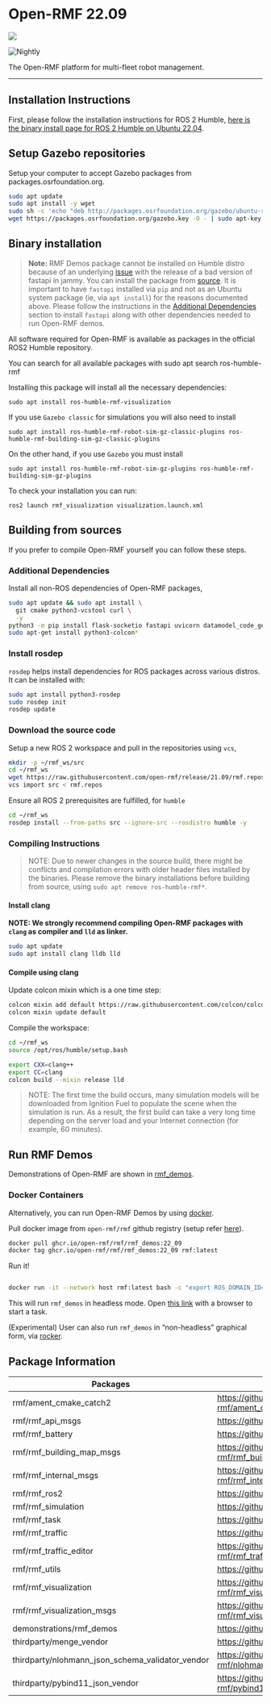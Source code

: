 # Open-RMF 22.09

![](https://github.com/open-rmf/rmf/workflows/build/badge.svg)

![Nightly](https://github.com/open-rmf/rmf/workflows/nightly/badge.svg)

The Open-RMF platform for multi-fleet robot management.

---

## Installation Instructions

First, please follow the installation instructions for ROS 2 Humble,
[here is the binary install page for ROS 2 Humble on Ubuntu 22.04](https://docs.ros.org/en/humble/Installation/Ubuntu-Install-Debians.html).

## Setup Gazebo repositories

Setup your computer to accept Gazebo packages from packages.osrfoundation.org.

```bash
sudo apt update
sudo apt install -y wget
sudo sh -c 'echo "deb http://packages.osrfoundation.org/gazebo/ubuntu-stable `lsb_release -cs` main" > /etc/apt/sources.list.d/gazebo-stable.list'
wget https://packages.osrfoundation.org/gazebo.key -O - | sudo apt-key add -
```

## Binary installation

> **Note:** RMF Demos package cannot be installed on Humble distro because of an underlying [issue](https://github.com/open-rmf/rmf_demos/issues/166) with the release of a bad version of fastapi in jammy. You can install the package from [source](https://github.com/open-rmf/rmf/discussions/267).
It is important to have `fastapi` installed via `pip` and not as an Ubuntu system package (ie, via `apt install`) for the reasons documented above.
Please follow the instructions in the [Additional Dependencies](#additional-dependencies) section to install `fastapi` along with other dependencies needed to run Open-RMF demos.

All software required for Open-RMF is available as packages in the official ROS2 Humble repository.

You can search for all available packages with 
sudo apt search ros-humble-rmf

Installing this package will install all the necessary dependencies:
```shell
sudo apt install ros-humble-rmf-visualization 
```

If you use `Gazebo classic` for simulations you will also need to install
```shell
sudo apt install ros-humble-rmf-robot-sim-gz-classic-plugins ros-humble-rmf-building-sim-gz-classic-plugins
```

On the other hand, if you use `Gazebo` you must install
```shell
sudo apt install ros-humble-rmf-robot-sim-gz-plugins ros-humble-rmf-building-sim-gz-plugins
```

To check your installation you can run:
```shell
ros2 launch rmf_visualization visualization.launch.xml
```

## Building from sources

If you prefer to compile Open-RMF yourself you can follow these steps.

### Additional Dependencies

Install all non-ROS dependencies of Open-RMF packages,

```bash
sudo apt update && sudo apt install \
  git cmake python3-vcstool curl \
  -y
python3 -m pip install flask-socketio fastapi uvicorn datamodel_code_generator
sudo apt-get install python3-colcon*
```

### Install rosdep

`rosdep` helps install dependencies for ROS packages across various distros. It can be installed with:

```bash
sudo apt install python3-rosdep
sudo rosdep init
rosdep update
```

### Download the source code

Setup a new ROS 2 workspace and pull in the repositories using `vcs`,

```bash
mkdir -p ~/rmf_ws/src
cd ~/rmf_ws
wget https://raw.githubusercontent.com/open-rmf/release/21.09/rmf.repos
vcs import src < rmf.repos
```

Ensure all ROS 2 prerequisites are fulfilled, for `humble`

```bash
cd ~/rmf_ws
rosdep install --from-paths src --ignore-src --rosdistro humble -y
```

### Compiling Instructions

> NOTE: Due to newer changes in the source build, there might be conflicts and compilation errors with older header files installed by the binaries. Please remove the binary installations before building from source, using `sudo apt remove ros-humble-rmf*`.


#### Install clang

**NOTE: We strongly recommend compiling Open-RMF packages with `clang` as compiler and `lld` as linker.**
```bash
sudo apt update
sudo apt install clang lldb lld
```


#### Compile using clang

Update colcon mixin which is a one time step:

```bash
colcon mixin add default https://raw.githubusercontent.com/colcon/colcon-mixin-repository/master/index.yaml
colcon mixin update default
```

Compile the workspace:

```bash
cd ~/rmf_ws
source /opt/ros/humble/setup.bash

export CXX=clang++
export CC=clang
colcon build --mixin release lld
```

> NOTE: The first time the build occurs, many simulation models will be downloaded from Ignition Fuel to populate the scene when the simulation is run.
> As a result, the first build can take a very long time depending on the server load and your Internet connection (for example, 60 minutes).


## Run RMF Demos

Demonstrations of Open-RMF are shown in [rmf_demos](https://github.com/open-rmf/rmf_demos/).

### Docker Containers

Alternatively, you can run Open-RMF Demos by using [docker](https://docs.docker.com/engine/install/ubuntu/).

Pull docker image from `open-rmf/rmf` github registry (setup refer [here](https://docs.github.com/en/free-pro-team@latest/packages/using-github-packages-with-your-projects-ecosystem/configuring-docker-for-use-with-github-packages#authenticating-with-a-personal-access-token)).

```bash
docker pull ghcr.io/open-rmf/rmf/rmf_demos:22_09
docker tag ghcr.io/open-rmf/rmf/rmf_demos:22_09 rmf:latest
```

Run it!

```bash

docker run -it --network host rmf:latest bash -c "export ROS_DOMAIN_ID=9; ros2 launch rmf_demos_gz office.launch.xml headless:=1"
```
This will run `rmf_demos` in headless mode. Open [this link](https://open-rmf.github.io/rmf-panel-js/) with a browser to start a task.

(Experimental) User can also run `rmf_demos` in “non-headless” graphical form, via [rocker](https://github.com/osrf/rocker).


## Package Information

| Packages                                         | Github link                                                                   | Version |
|--------------------------------------------------|-------------------------------------------------------------------------------|---------|
| rmf/ament_cmake_catch2                           | https://github.com/open-rmf/ament_cmake_catch2/tree/humble                    | humble  |
| rmf/rmf_api_msgs                                 | https://github.com/open-rmf/rmf_api_msgs/tree/humble                          | humble  |
| rmf/rmf_battery                                  | https://github.com/open-rmf/rmf_battery/tree/humble                           | humble  |
| rmf/rmf_building_map_msgs                        | https://github.com/open-rmf/rmf_building_map_msgs/tree/humble                 | humble  |
| rmf/rmf_internal_msgs                            | https://github.com/open-rmf/rmf_internal_msgs/tree/humble                     | humble  |
| rmf/rmf_ros2                                     | https://github.com/open-rmf/rmf_ros2/tree/humble                              | humble  |
| rmf/rmf_simulation                               | https://github.com/open-rmf/rmf_simulation/tree/humble                        | humble  |
| rmf/rmf_task                                     | https://github.com/open-rmf/rmf_task/tree/humble                              | humble  |
| rmf/rmf_traffic                                  | https://github.com/open-rmf/rmf_traffic/tree/humble                           | humble  |
| rmf/rmf_traffic_editor                           | https://github.com/open-rmf/rmf_traffic_editor/tree/humble                    | humble  |
| rmf/rmf_utils                                    | https://github.com/open-rmf/rmf_utils/tree/humble                             | humble  |
| rmf/rmf_visualization                            | https://github.com/open-rmf/rmf_visualization/tree/humble                     | humble  |
| rmf/rmf_visualization_msgs                       | https://github.com/open-rmf/rmf_visualization_msgs/tree/humble                | humble  |
| demonstrations/rmf_demos                         | https://github.com/open-rmf/rmf_demos/tree/humble                             | humble  |
| thirdparty/menge_vendor                          | https://github.com/open-rmf/menge_vendor/tree/humble                          | humble  |
| thirdparty/nlohmann_json_schema_validator_vendor | https://github.com/open-rmf/nlohmann_json_schema_validator_vendor/tree/humble | humble  |
| thirdparty/pybind11_json_vendor                  | https://github.com/open-rmf/pybind11_json_vendor/tree/humble                  | humble  |

